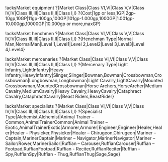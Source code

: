 !acksMarket equipment ?{Market Class|Class VI,VI|Class V,V|Class IV,IV|Class III,III|Class II,II|Class I,I} ?{Cost|1gp or less,1GP|2gp-10gp,10GP|11gp-100gp,100GP|101gp-1.000gp,1000GP|1.001gp-10.000gp,10000GP|10.000gp or more,maxGP}


!acksMarket henchmen ?{Market Class|Class VI,VI|Class V,V|Class IV,IV|Class III,III|Class II,II|Class I,I} ?{Henchman Type|Normal Man,NormalMan|Level 1,Level1|Level 2,Level2|Level 3,Level3|Level 4,Level4}


!acksMarket mercenaries ?{Market Class|Class VI,VI|Class V,V|Class IV,IV|Class III,III|Class II,II|Class I,I} ?{Mercenary Type|Light Infantry,LightInfantry|Heavy Infantry,HeavyInfantry|Slinger,Slinger|Bowman,Bowman|Crossbowman,Crossbowman|Longbowman,Longbowman|Light Cavalry,LightCavalry|Mounted Crossbowman,MountedCrossbowman|Horse Archers,HorseArcher|Medium Cavalry,MediumCavalry|Heavy Cavalry,HeavyCavalry|Cataphract Cavalry,CataphractCavalry|Beast Riders,BeastRider}


!acksMarket specialists ?{Market Class|Class VI,VI|Class V,V|Class IV,IV|Class III,III|Class II,II|Class I,I} ?{Specialist Type|Alchemist,Alchemist|Animal Trainer – Common,AnimalTrainerCommon|Animal Trainer – Exotic,AnimalTrainerExotic|Armorer,Armorer|Engineer,Engineer|Healer,Healer|Healer – Physicker,Physicker|Healer – Chirugeon,Chirugeon|Mariner – Captain,MarinerCaptain|Mariner – Navigator,MarinerNavigator|Mariner – Sailor/Rower,MarinerSailor|Ruffian – Carouser,RuffianCarouser|Ruffian – Footpad,RuffianFootpad|Ruffian - Reciter,RuffianReciter|Ruffian - Spy,RuffianSpy|Ruffian - Thug,RuffianThug|Sage,Sage}
